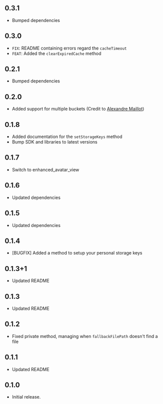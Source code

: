 ## 0.3.1
* Bumped dependencies

## 0.3.0
* `FIX`: README containing errors regard the `cacheTimeout`
* `FEAT`: Added the `clearExpiredCache` method

## 0.2.1
* Bumped dependencies

## 0.2.0
* Added support for multiple buckets (Credit to [Alexandre Maillot](https://github.com/AlexandreMaillot))

## 0.1.8
* Added documentation for the `setStorageKeys` method
* Bump SDK and libraries to latest versions

## 0.1.7
* Switch to enhanced_avatar_view

## 0.1.6
* Updated dependencies

## 0.1.5
* Updated dependencies

## 0.1.4
* [BUGFIX] Added a method to setup your personal storage keys

## 0.1.3+1
* Updated README

## 0.1.3
 * Updated README

## 0.1.2
 * Fixed private method, managing when `fallbackFilePath` doesn't find a file

## 0.1.1
 * Updated README

## 0.1.0
 *  Initial release.